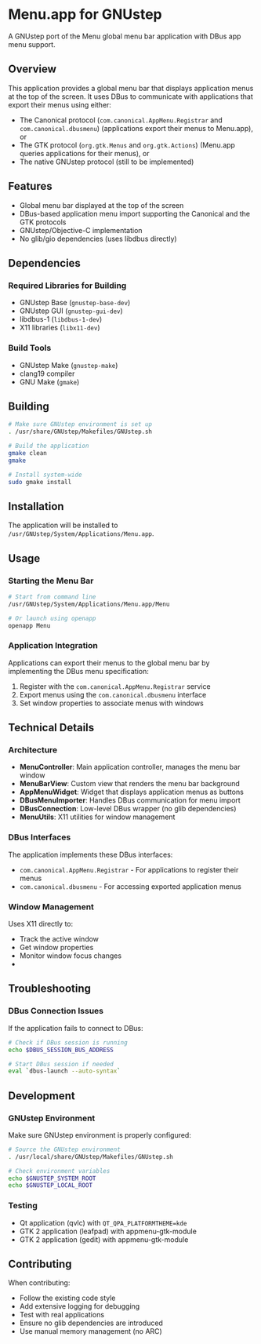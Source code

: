 # Menu.app for GNUstep

A GNUstep port of the Menu global menu bar application with DBus app menu support.

## Overview

This application provides a global menu bar that displays application menus at the top of the screen. It uses DBus to communicate with applications that export their menus using either:
* The Canonical protocol (`com.canonical.AppMenu.Registrar` and `com.canonical.dbusmenu`) (applications export their menus to Menu.app), or
* The GTK protocol (`org.gtk.Menus` and `org.gtk.Actions`) (Menu.app queries applications for their menus), or
* The native GNUstep protocol (still to be implemented)

## Features

- Global menu bar displayed at the top of the screen
- DBus-based application menu import supporting the Canonical and the GTK protocols
- GNUstep/Objective-C implementation
- No glib/gio dependencies (uses libdbus directly)

## Dependencies

### Required Libraries for Building
- GNUstep Base (`gnustep-base-dev`)
- GNUstep GUI (`gnustep-gui-dev`) 
- libdbus-1 (`libdbus-1-dev`)
- X11 libraries (`libx11-dev`)

### Build Tools
- GNUstep Make (`gnustep-make`)
- clang19 compiler
- GNU Make (`gmake`)

## Building

```bash
# Make sure GNUstep environment is set up
. /usr/share/GNUstep/Makefiles/GNUstep.sh

# Build the application
gmake clean
gmake

# Install system-wide
sudo gmake install
```

## Installation

The application will be installed to `/usr/GNUstep/System/Applications/Menu.app`.

## Usage

### Starting the Menu Bar

```bash
# Start from command line
/usr/GNUstep/System/Applications/Menu.app/Menu

# Or launch using openapp
openapp Menu
```

### Application Integration

Applications can export their menus to the global menu bar by implementing the DBus menu specification:

1. Register with the `com.canonical.AppMenu.Registrar` service
2. Export menus using the `com.canonical.dbusmenu` interface
3. Set window properties to associate menus with windows

## Technical Details

### Architecture

- **MenuController**: Main application controller, manages the menu bar window
- **MenuBarView**: Custom view that renders the menu bar background
- **AppMenuWidget**: Widget that displays application menus as buttons
- **DBusMenuImporter**: Handles DBus communication for menu import
- **DBusConnection**: Low-level DBus wrapper (no glib dependencies)
- **MenuUtils**: X11 utilities for window management

### DBus Interfaces

The application implements these DBus interfaces:

- `com.canonical.AppMenu.Registrar` - For applications to register their menus
- `com.canonical.dbusmenu` - For accessing exported application menus

### Window Management

Uses X11 directly to:
- Track the active window
- Get window properties
- Monitor window focus changes
- 
## Troubleshooting

### DBus Connection Issues

If the application fails to connect to DBus:

```bash
# Check if DBus session is running
echo $DBUS_SESSION_BUS_ADDRESS

# Start DBus session if needed
eval `dbus-launch --auto-syntax`
```

## Development

### GNUstep Environment

Make sure GNUstep environment is properly configured:

```bash
# Source the GNUstep environment
. /usr/local/share/GNUstep/Makefiles/GNUstep.sh

# Check environment variables
echo $GNUSTEP_SYSTEM_ROOT
echo $GNUSTEP_LOCAL_ROOT
```

### Testing

- Qt application (qvlc) with `QT_QPA_PLATFORMTHEME=kde`
- GTK 2 application (leafpad) with appmenu-gtk-module
- GTK 2 application (gedit) with appmenu-gtk-module

## Contributing

When contributing:
- Follow the existing code style
- Add extensive logging for debugging
- Test with real applications
- Ensure no glib dependencies are introduced
- Use manual memory management (no ARC)
